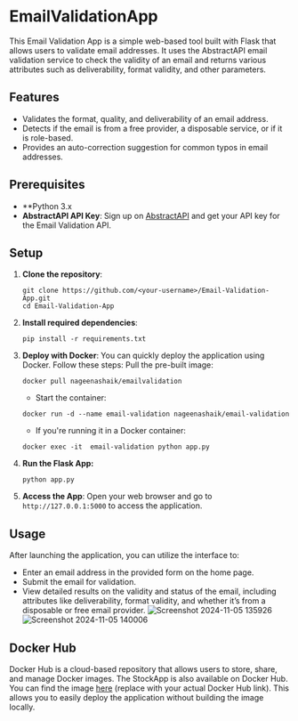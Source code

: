 # EmailValidationApp

This Email Validation App is a simple web-based tool built with Flask that allows users to validate email addresses. It uses the AbstractAPI email validation service to check the validity of an email and returns various attributes such as deliverability, format validity, and other parameters.

## Features

- Validates the format, quality, and deliverability of an email address.
- Detects if the email is from a free provider, a disposable service, or if it is role-based.
- Provides an auto-correction suggestion for common typos in email addresses.

## Prerequisites

- **Python 3.x
- **AbstractAPI API Key**: Sign up on [AbstractAPI](https://www.abstractapi.com/) and get your API key for the Email Validation API.

## Setup

1. **Clone the repository**:
   ```
   git clone https://github.com/<your-username>/Email-Validation-App.git
   cd Email-Validation-App
   ```
2. **Install required dependencies**:
   ```
   pip install -r requirements.txt
   ```
3. **Deploy with Docker**:
   You can quickly deploy the application using Docker. Follow these steps:
   Pull the pre-built image:
   ```
   docker pull nageenashaik/emailvalidation
   ```
   - Start the container:
   ```
   docker run -d --name email-validation nageenashaik/email-validation
   ```
   - If you're running it in a Docker container:
   ```
   docker exec -it  email-validation python app.py
   ```
4. **Run the Flask App:**
   ```
   python app.py
   ```
5. **Access the App**:
   Open your web browser and go to `http://127.0.0.1:5000` to access the application.


## Usage

After launching the application, you can utilize the interface to:

- Enter an email address in the provided form on the home page.
- Submit the email for validation.
- View detailed results on the validity and status of the email, including attributes like deliverability, format validity, and whether it’s from a disposable or free email provider.
  ![Screenshot 2024-11-05 135926](https://github.com/user-attachments/assets/c587e903-d26c-4cf1-a18f-9ea94406999b)
  ![Screenshot 2024-11-05 140006](https://github.com/user-attachments/assets/9dec310d-f2fb-4212-9b31-bda83ce481d7)


## Docker Hub
Docker Hub is a cloud-based repository that allows users to store, share, and manage Docker images. The StockApp is also available on Docker Hub. 
You can find the image [here](https://hub.docker.com/r/nageenashaik/emailvalidation) (replace with your actual Docker Hub link). This allows you to easily deploy the application without building the image locally.
